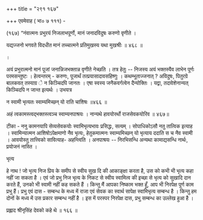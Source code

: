 +++
title = "२९१ १६७"

+++
एवमेवाह ( भा० ७ १११) - 

(१६७) “नंवात्मनः प्रभुरयं निजलाभपूर्णो, मानं जनादविदुषः करुणो वृणीते । 

यद्यज्जनो भगवते विदधीत मानं तच्चात्मने प्रतिमुखस्य यथा मुखश्रीः ॥ ४६८ ॥ 

। 

अयं प्रभुरात्मनो मानं पूजां जनान्निजभक्तान्न वृणीते नेच्छति । तत्र हेतुः -- निजस्य अयं भक्तस्यैव लाभेन पूर्णः परमसन्तुष्टः । हेत्वन्तरम् - करुणः, पूजार्थं तत्प्रयासादावसहिष्णुः । कथम्भूताज्जनात् ? अविदुषः, पितुरग्रे बालकवत् तस्याग्र े न किञ्चिदपि जानतः । एषा स्वस्य जनैकवर्गत्वेन दैन्योक्तिः । यद्वा, तदावेशेनान्यत् किञ्चिदपि न जान्त इत्यर्थः । उभयत्र 

न स्वामी भृत्यतः स्वाम्यमिच्छन् यो राति चाशिषः ॥४६६ ॥ 

अहं त्वकामस्त्वद्भक्तस्त्वञ्च स्वाम्यनपाश्रयः । नान्यथे हावयोरर्थो राजसेवकयोरिव ॥ ४६७॥ 

टीका - ननु कामनयापि सेव्यसेवकयोः स्वामिभृत्यभावः प्रसिद्धः, सत्यम् । सोपाधिकोऽसौ नतु तात्विक इत्याह । स्वामिन्यात्मन आशिषोऽपेक्षमाणो नैव भृत्यः, हेतुकमात्मनः स्वाम्यमिच्छन् यो भृत्याय ददाति स च नैव स्वामी । आवयोस्तु तात्त्विको सावित्याह- अहन्त्विति । अनपाश्रयः -- निरभिसन्धि अन्यथा कामाद्यसन्धि नार्थः, प्रयोजनं नास्ति । 

भृत्य 

हे नाथ ! जो भृत्य निज प्रिय के समीप से स्वीय सुख दि की आकाङ्क्षा करता है, उस को कभी भी भृत्य कहा नहीं जा सकता है । एवं जो प्रभु निज भृत्य के निकट से स्वीय स्वामित्व की इच्छा से भृत्य को सुखादि दान करते हैं, उनको भी स्वामी नहीं कह सकते हैं । किन्तु मैं आपका निष्काम भक्त हूँ, आप भी निरपेक्ष पूर्ण काम प्रभु हैं। प्रभु एवं दास - सम्बन्ध के मध्य में राजा एवं सेवक का स्वार्थ सापेक्ष स्वामिभृत्य सम्बन्ध है । किन्तु हम दोनों के मध्य में उस प्रकार सम्बन्ध नहीं है । इस में परस्पर निरपेक्ष दास, प्रभु सम्बन्ध का उल्लेख हुआ है । 

प्रह्लाद श्रीनृसिंह देवको कहे थे ॥ १६६ ॥ 
